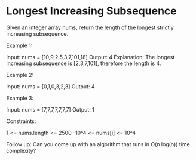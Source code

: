 # Longest Increasing Subsequence

Given an integer array nums, return the length of the longest strictly increasing subsequence.

Example 1:

Input: nums = [10,9,2,5,3,7,101,18]
Output: 4
Explanation: The longest increasing subsequence is [2,3,7,101], therefore the length is 4.

Example 2:

Input: nums = [0,1,0,3,2,3]
Output: 4

Example 3:

Input: nums = [7,7,7,7,7,7,7]
Output: 1

Constraints:

1 <= nums.length <= 2500
-10^4 <= nums[i] <= 10^4

Follow up: Can you come up with an algorithm that runs in O(n log(n)) time complexity?

